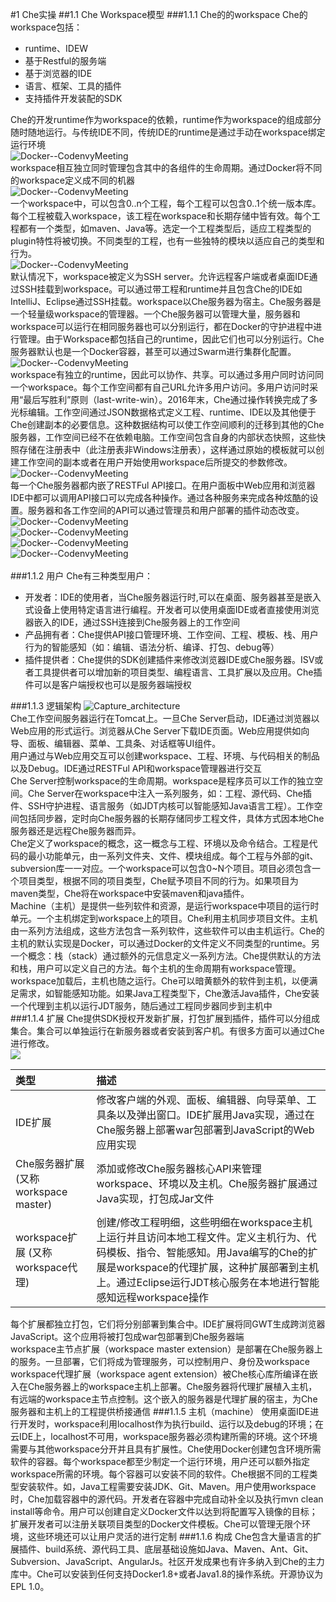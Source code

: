 #1 Che实操
##1.1 Che Workspace模型
###1.1.1 Che的的workspace
Che的workspace包括：  
- runtime、IDEW  
- 基于Restful的服务端  
- 基于浏览器的IDE  
- 语言、框架、工具的插件  
- 支持插件开发装配的SDK  

Che的开发runtime作为workspace的依赖，runtime作为workspace的组成部分随时随地运行。与传统IDE不同，传统IDE的runtime是通过手动在workspace绑定运行环境  
![Docker--CodenvyMeeting](./images/Docker--CodenvyMeeting.png)  
workspace相互独立同时管理包含其中的各组件的生命周期。通过Docker将不同的workspace定义成不同的机器<br/>
![Docker--CodenvyMeeting](./images/Docker--CodenvyMeeting2.png)  
一个workspace中，可以包含0..n个工程，每个工程可以包含0..1个统一版本库。每个工程被载入workspace，该工程在workspace和长期存储中皆有效。每个工程都有一个类型，如maven、Java等。选定一个工程类型后，适应工程类型的plugin特性将被切换。不同类型的工程，也有一些独特的模块以适应自己的类型和行为。  
  ![Docker--CodenvyMeeting](./images/Docker--CodenvyMeeting4.png)  
默认情况下，workspace被定义为SSH server。允许远程客户端或者桌面IDE通过SSH挂载到workspace。可以通过带工程和runtime并且包含Che的IDE如IntelliJ、Eclipse通过SSH挂载。workspace以Che服务器为宿主。Che服务器是一个轻量级workspace的管理器。一个Che服务器可以管理大量，服务器和workspace可以运行在相同服务器也可以分别运行，都在Docker的守护进程中进行管理。由于Workspace都包括自己的runtime，因此它们也可以分别运行。Che服务器默认也是一个Docker容器，甚至可以通过Swarm进行集群化配置。    
![Docker--CodenvyMeeting](./images/Docker--CodenvyMeeting6.png)  
workspace有独立的runtime，因此可以协作、共享。可以通过多用户同时访问同一个workspace。每个工作空间都有自己URL允许多用户访问。多用户访问时采用“最后写胜利”原则（last-write-win）。2016年末，Che通过操作转换完成了多光标编辑。工作空间通过JSON数据格式定义工程、runtime、IDE以及其他便于Che创建副本的必要信息。这种数据结构可以使工作空间顺利的迁移到其他的Che服务器，工作空间已经不在依赖电脑。工作空间包含自身的内部状态快照，这些快照存储在注册表中（此注册表非Windows注册表），这样通过原始的模板就可以创建工作空间的副本或者在用户开始使用workspace后所提交的参数修改。  
![Docker--CodenvyMeeting](./images/Docker--CodenvyMeeting8.png)<br/>
每一个Che服务器都内嵌了RESTFul API接口。在用户面板中Web应用和浏览器IDE中都可以调用API接口可以完成各种操作。通过各种服务来完成各种炫酷的设置。服务器和各工作空间的API可以通过管理员和用户部署的插件动态改变。<br/>
![Docker--CodenvyMeeting](./images/Docker--CodenvyMeeting1.png)<br/>
![Docker--CodenvyMeeting](./images/Docker--CodenvyMeeting3.png)<br/>
![Docker--CodenvyMeeting](./images/Docker--CodenvyMeeting5.png)<br/>
![Docker--CodenvyMeeting](./images/Docker--CodenvyMeeting7.png)<br/>
<br/>
###1.1.2 用户
Che有三种类型用户：<br/>


- 开发者：IDE的使用者，当Che服务器运行时,可以在桌面、服务器甚至是嵌入式设备上使用特定语言进行编程。开发者可以使用桌面IDE或者直接使用浏览器嵌入的IDE，通过SSH连接到Che服务器上的工作空间
- 产品拥有者：Che提供API接口管理环境、工作空间、工程、模板、栈、用户行为的智能感知（如：编辑、语法分析、编译、打包、debug等）
- 插件提供者：Che提供的SDK创建插件来修改浏览器IDE或Che服务器。ISV或者工具提供者可以增加新的项目类型、编程语言、工具扩展以及应用。Che插件可以是客户端授权也可以是服务器端授权

###1.1.3 逻辑架构
![Capture_architecture](./images/Capture_architecture.PNG)<br/>
Che工作空间服务器运行在Tomcat上。一旦Che Server启动，IDE通过浏览器以Web应用的形式运行。浏览器从Che Server下载IDE页面。Web应用提供如向导、面板、编辑器、菜单、工具条、对话框等UI组件。<br/>
用户通过与Web应用交互可以创建workspace、工程、环境、与代码相关的制品以及Debug。IDE通过RESTFul API和workspace管理器进行交互<br/>
Che Server控制workspace的生命周期。workspace是程序员可以工作的独立空间。Che Server在workspace中注入一系列服务，如：工程、源代码、Che插件、SSH守护进程、语言服务（如JDT内核可以智能感知Java语言工程）。工作空间包括同步器，定时向Che服务器的长期存储同步工程文件，具体方式因本地Che服务器还是远程Che服务器而异。<br/>
Che定义了workspace的概念，这一概念与工程、环境以及命令结合。工程是代码的最小功能单元，由一系列文件夹、文件、模块组成。每个工程与外部的git、subversion库一一对应。一个workspace可以包含0~N个项目。项目必须包含一个项目类型，根据不同的项目类型，Che赋予项目不同的行为。如果项目为maven类型，Che将在workspace中安装maven和java插件。<br/>
Machine（主机）是提供一些列软件和资源，是运行workspace中项目的运行时单元。一个主机绑定到workspace上的项目。Che利用主机同步项目文件。主机由一系列方法组成，这些方法包含一系列软件，这些软件可以由主机运行。Che的主机的默认实现是Docker，可以通过Docker的文件定义不同类型的runtime。另一个概念：栈（stack）通过额外的元信息定义一系列方法。Che提供默认的方法和栈，用户可以定义自己的方法。每个主机的生命周期有workspace管理。workspace加载后，主机也随之运行。Che可以暗黄额外的软件到主机，以便满足需求，如智能感知功能。如果Java工程类型下，Che激活Java插件，Che安装一个代理到主机以运行JDT服务，随后通过工程同步器同步到主机中<br/>
###1.1.4 扩展
Che提供SDK授权开发新扩展，打包扩展到插件，插件可以分组成集合。集合可以单独运行在新服务器或者安装到客户机。有很多方面可以通过Che进行修改。<br>
![](./images/Extensibility.PNG)<br/>

|类型|描述|
|:--|:--|
|IDE扩展|修改客户端的外观、面板、编辑器、向导菜单、工具条以及弹出窗口。IDE扩展用Java实现，通过在Che服务器上部署war包部署到JavaScript的Web应用实现|
|Che服务器扩展 (又称workspace master)|添加或修改Che服务器核心API来管理workspace、环境以及主机。Che服务器扩展通过Java实现，打包成Jar文件|
|workspace扩展 (又称workspace代理)|创建/修改工程明细，这些明细在workspace主机上运行并且访问本地工程文件。定义主机行为、代码模板、指令、智能感知。用Java编写的Che的扩展是workspace的代理扩展，这种扩展部署到主机上。通过Eclipse运行JDT核心服务在本地进行智能感知远程workspace操作|
每个扩展都独立打包，它们将分别部署到集合中。IDE扩展将同GWT生成跨浏览器JavaScript。这个应用将被打包成war包部署到Che服务器端<br/>
workspace主节点扩展（workspace master extension）是部署在Che服务器上的服务。一旦部署，它们将成为管理服务，可以控制用户、身份及workspace<br/>
workspace代理扩展（workspace agent extension）被Che核心库所编译在嵌入在Che服务器上的workspace主机上部署。Che服务器将代理扩展植入主机，有远端的workspace主节点控制。这个嵌入的服务器是代理扩展的宿主，为Che服务器和主机上的工程提供桥接通信
###1.1.5 主机（machine）
使用桌面IDE进行开发时，workspace利用localhost作为执行build、运行以及debug的环境；在云IDE上，localhost不可用，workspace服务器必须构建所需的环境。这个环境需要与其他workspace分开并且具有扩展性。Che使用Docker创建包含环境所需软件的容器。每个workspace都至少制定一个运行环境，用户还可以额外指定workspace所需的环境。每个容器可以安装不同的软件。Che根据不同的工程类型安装软件。如，Java工程需要安装JDK、Git、Maven。用户使用workspace时，Che加载容器中的源代码。开发者在容器中完成自动补全以及执行mvn clean install等命令。用户可以创建自定义Docker文件以达到将配置写入镜像的目标；扩展开发者可以注册关联项目类型的Docker文件模板。Che可以管理无限个环境，这些环境还可以让用户灵活的进行定制
###1.1.6 构成
Che包含大量语言的扩展插件、build系统、源代码工具、底层基础设施如Java、Maven、Ant、Git、Subversion、JavaScript、AngularJs。社区开发成果也有许多纳入到Che的主力库中。Che可以安装到任何支持Docker1.8+或者Java1.8的操作系统。开源协议为EPL 1.0。





